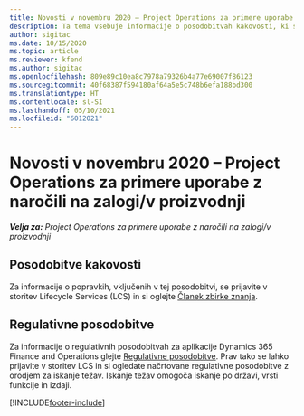 ```yaml
---
title: Novosti v novembru 2020 – Project Operations za primere uporabe z naročili na zalogi/v proizvodnji
description: Ta tema vsebuje informacije o posodobitvah kakovosti, ki so na voljo v novembrski izdaji (2020) aplikacije Project Operations za primere uporabe z naročili na zalogi/v proizvodnji.
author: sigitac
ms.date: 10/15/2020
ms.topic: article
ms.reviewer: kfend
ms.author: sigitac
ms.openlocfilehash: 809e89c10ea8c7978a79326b4a77e69007f86123
ms.sourcegitcommit: 40f68387f594180af64a5e5c748b6efa188bd300
ms.translationtype: HT
ms.contentlocale: sl-SI
ms.lasthandoff: 05/10/2021
ms.locfileid: "6012021"
---
```

# <a name="whats-new-november-2020---project-operations-for-stockedproduction-based-scenarios"></a>Novosti v novembru 2020 – Project Operations za primere uporabe z naročili na zalogi/v proizvodnji

_**Velja za:** Project Operations za primere uporabe z naročili na zalogi/v proizvodnji_

## <a name="quality-updates"></a>Posodobitve kakovosti

Za informacije o popravkih, vključenih v tej posodobitvi, se prijavite v storitev Lifecycle Services (LCS) in si oglejte [Članek zbirke znanja](https://fix.lcs.dynamics.com/Issue/Details?bugId=488609&amp;dbType=3&amp;qc=8251e8e1d5e2386de850599926c1adc3fec8e2ba25308036d22cdfe0a1c28fc7).

## <a name="regulatory-updates"></a>Regulativne posodobitve

Za informacije o regulativnih posodobitvah za aplikacije Dynamics 365 Finance and Operations glejte [Regulativne posodobitve](/dynamics365/finance/localizations/regulatory-updates). Prav tako se lahko prijavite v storitev LCS in si ogledate načrtovane regulativne posodobitve z orodjem za iskanje težav. Iskanje težav omogoča iskanje po državi, vrsti funkcije in izdaji.


[!INCLUDE[footer-include](../../includes/footer-banner.md)]